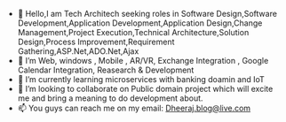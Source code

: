 - 👋 Hello,I am Tech Architech seeking roles in Software Design,Software Development,Application Development,Application Design,Change Management,Project Execution,Technical Architecture,Solution Design,Process Improvement,Requirement Gathering,ASP.Net,ADO.Net,Ajax
- 👀 I’m Web, windows , Mobile , AR/VR, Exchange Integration , Google Calendar Integration, Reasearch & Development
- 🌱 I’m currently learning microservices with banking doamin and IoT 
- 💞️ I’m looking to collaborate on Public domain project which will excite me and bring a meaning to do development about.
- 📫 You guys can reach me on my email: Dheeraj.blog@live.com

<!---
Dheerajcode2016/Dheerajcode2016 is a ✨ special ✨ repository because its `README.md` (this file) appears on your GitHub profile.
You can click the Preview link to take a look at your changes.
--->
